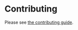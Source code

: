 # Contributing

Please see [the contributing guide](<https://blakeNaccarato.github.io/boilercore/contributing.html>).

